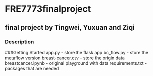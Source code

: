 # FRE7773finalproject
## final project by Tingwei, Yuxuan and Ziqi
### Description
###Getting Started
app.py - store the flask app
bc_flow.py - store the metaflow version
breast-cancer.csv - store the origin data
breastcancer.ipynb - original playground with data
requirements.txt - packages that are needed
